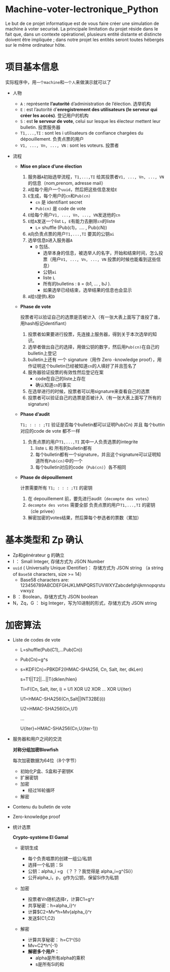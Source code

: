 # Machine-voter-lectronique_Python
Le but de ce projet informatique est de vous faire créer une simulation de machine à voter securisé. La principale limitation du projet réside dans le fait que, dans un contexte opérationel, plusieurs entité distante et distincte doivent être impliquée ; dans notre projet les entités seront toutes hébergés sur le même ordinateur hôte.

# 项目基本信息

实际程序中，用`一个machine`和`一个人`来做演示就可以了

- 人物
    - `A` : représente **l’autorité** d’administration de l’élection. 选举机构
    - `E` : est l’autorité d’**enregistrement des utilisateurs (le serveur qui créer les accés)**. 登记用户的机构
    - `S` : est **le serveur de vote**, celui sur lesque les électeur mettent leur bulletin. 投票服务器
    - `T1,...,TI` : sont les i utilisateurs de confiance chargées du dépouillement. 负责点票的用户
    - `V1, ..., Vn, ..., VN` : sont les voteurs. 投票者

- 流程
    - **Mise en place d’une élection**
        1. 服务器`A`初始选举流程，`T1,...,TI`  给其投票者`V1, ..., Vn, ..., VN` 的信息（nom,prenom, adresse mail）
        2. `A`给每个用户一个`uuid`，然后把这些信息发给`E`
        3. `E`生成，每个用户的`cn`和`Pub(cn)`
            - `cn` 是 identifiant secret
            - `Pub(cn)` 是 code de vote
        4. `E`给每个用户`V1, ..., Vn, ..., VN`发送他的`cn`
        5. `E`给`A`发送一个list `L`，`E`有能力去删除`cn`的liste
            - `L`= shuffle (Pub(c1)，.... , Pub(cN))
        6. `A`向负责点票的用户`T1,...,TI` 要其的公钥`ai`
        7. 选举信息`D`进入服务器`A`
            - `D` 包括、
                - 选举本身的信息，被选举人的名字，开始和结束时间，怎么投票（用户`V1, ..., Vn, ..., VN` 投票的时候也能看到这些信息）
                - 公钥`ai`
                - liste `L`
                - 所有的bulletins : `B` = (b1, ... , bJ ).
                - 如果选举已经结束，选举结果的信息也会显示
        8. `A`给`S`提供`L`和`D`
    - **Phase de vote**
      
        投票者可以验证自己的选票是否被计入（有一张大表上面写了谁投了谁，用hash标记identifiant）
        
        1. 投票者如果要进行投票，先连接上服务器，得到关于本次选举的知识。
        2. 选举者做出自己的选择，用做公钥的数字，然后用`Pub(cn)`在自己的bulletin上登记
        3. bulletin上还有 一个 signature（用作 Zero -knowledge proof），用作证明这个bulletin已经被知道`cn`的人填好了并且签名了
        4. 服务器验证投票的有效性然后登记在案
            - code在自己的liste上存在
            - 确认知道`cn`的事实
        5. 在选举进行的时候，投票者可以用signature来查看自己的选票
        6. 投票者可以验证自己的选票是否被计入（有一张大表上面写了所有的signature）
    - **Phase d’audit**
      
        `T1; : : : ;TI`  验证是否每个bulletin都可以证明Pub(Cn) 并且 每个buttin对应的code de vote 都不一样
        
        1. 负责点票的用户`T1,...,TI`  其中一人负责选票的integrite
            1. liste `L` 和 所有的bulletin都有
            2. 每个bulletin都有一个signature，并且这个signature可以证明知道所有`Pub(cn)`中的一个
            3. 每个bulletin对应的code（`Pub(cn)`）各不相同
    - **Phase de dépouillement**
      
        计票需要所有 `T1; : : : ;TI`  的密钥
        
        1. 在 depouillement 前，要先进行audit（`decompte des votes`）
        2. `decompte des votes` 需要全部 负责点票的用户`T1,...,TI` 的密钥 （cle privee）
        3. 解密加密的votes结果，然后算每个参选者的票数（累加）

# 基本类型和 Zp 确认

- Zp和générateur g 的确立
- I ： Small Integer, 存储方式为 JSON Number
- `uuid` ( Universally Unique IDentifier)： 存储方式为 JSON string （a string of `Base58` characters, size >= 14）
  - Base58 characters are: 123456789ABCDEFGHJKLMNPQRSTUVWXYZabcdefghijkmnopqrstuvwxyz
- B ： Boolean，存储方式为 JSON boolean
- N，Zq，G ： big Integer，写为10进制的形式，存储方式为 JSON string


# 加密算法
- Liste de codes de vote
    - L=shuffle(Pub(C1),...Pub(Cn))
    - Pub(Cn)=g^s
    - s=KDF(Cn)=PBKDF2(HMAC-SHA256, Cn, Salt, iter, dkLen)

      s=T1||T2||...||T{dklen/hlen}
      
      Ti=F(Cn, Salt, iter, i) = U1 XOR U2 XOR ... XOR U{iter}
      
      U1=HMAC-SHA256(Cn,Salt||INT32BE(i))
      
      U2=HMAC-SHA256(Cn,U1)
      
      ...
      
      U{iter}=HMAC-SHA256(Cn,U{iter-1})
    
- 服务器和用户之间的交流
  
  **对称分组加密Blowfish**
  
  每次加密数据为64位（8个字节）
  
  - 初始化P盒、S盒和子密钥K
  - 扩展密钥
  - 加密
      - 经过16轮循环
  - 解密
- Contenu du bulletin de vote
- Zero-knowledge proof
- 统计选票

    **Crypto-système El Gamal**
    
    - 密钥生成
      - 每个负责唱票的创建一组公/私钥
      - 选择一个私钥：Si
      - 公钥：alpha_i =g   （？？？我觉得是 alpha_i=g^{Si}）
      - 公开alpha_i，p，g作为公钥，保留Si作为私钥

    - 加密
      - 投票者Vn随机选择r，计算C1=g^r
      - 共享秘密：h=alpha_i}^r
      - 计算$C2=Mv*h=Mv{alpha_i}^r
      - 发送$(C1,C2)
    - 解密
      - 计算共享秘密： h=C1^{Si}
      - Mv=C2*h^{-1}
      - **解密多个用户：**
        - alpha是所有alpha的乘积
        - s是所有Si的和
